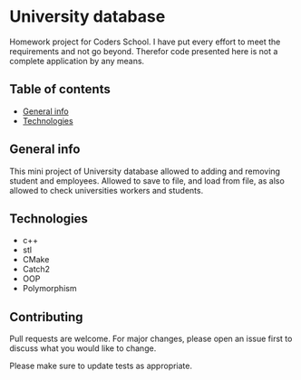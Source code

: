 # University database

Homework project for Coders School.
I have put every effort to meet the requirements and not go beyond.
Therefor code presented here is not a complete application by any means.

## Table of contents
* [General info](#general-info)
* [Technologies](#technologies)

## General info
This mini project of University database allowed to adding and removing student and employees. Allowed to save to file, and load from file, as also allowed to check universities workers and students.

## Technologies
* c++ 
* stl
* CMake
* Catch2
* OOP
* Polymorphism

## Contributing
Pull requests are welcome. For major changes, please open an issue first to discuss what you would like to change.

Please make sure to update tests as appropriate.
